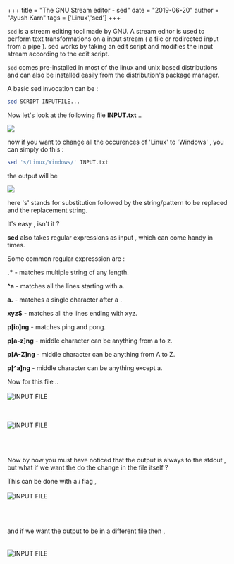 +++
title = "The GNU Stream editor - sed"
date = "2019-06-20"
author = "Ayush Karn"
tags = ['Linux','sed']
+++


`sed` is a stream editing tool made by GNU. A stream editor is used to perform
text transformations on a input stream ( a file or redirected input from a pipe ).
sed works by taking an edit script and modifies the input stream according to the edit
script.

`sed` comes pre-installed in most of the linux and unix based distributions and can also
be installed easily from the distribution's package manager.

A basic sed invocation can be :

```bash
sed SCRIPT INPUTFILE...
```

Now let's look at the following file **INPUT.txt** ..

![](/../../screen1.png)

now if you want to change all the occurences of 'Linux' to 'Windows' , you can simply do this :

```bash
sed 's/Linux/Windows/' INPUT.txt
```

the output will be

![](/../../screen2.png)

here 's' stands for substitution followed by the string/pattern to be replaced and the replacement string.

It's easy , isn't it ?

**sed** also takes regular expressions as input , which can come handy in times.

Some common regular expresssion are :

**.\*** - matches multiple string of any length.

**^a** - matches all the lines starting with a.

**a.** - matches a single character after a .

**xyz\$** - matches all the lines ending with xyz.

**p[io]ng** - matches ping and pong.

**p[a-z]ng** - middle character can be anything from a to z.

**p[A-Z]ng** - middle character can be anything from A to Z.

**p[^a]ng** - middle character can be anything except a.

Now for this file ..
<br><br>
![INPUT FILE](/../../screen3.png)

<br><br>
![INPUT FILE](/../../screen4.png)

<br><br>

Now by now you must have noticed that the output is always to the stdout , but what if
we want the do the change in the file itself ?

This can be done with a _i_ flag ,
<br><br>
![INPUT FILE](/../../screen5.png)

<br><br>

and if we want the output to be in a different file then ,  
<br><br>
![INPUT FILE](/../../screen6.png)

<br><br>
